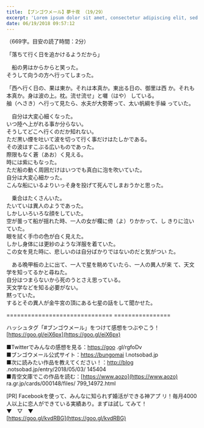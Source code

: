 ```yaml
---
title: 【ブンゴウメール】夢十夜 （19/29）
excerpt: 'Lorem ipsum dolor sit amet, consectetur adipiscing elit, sed do eiusmod tempor incididunt ut labore et dolore magna aliqua. Praesent elementum facilisis leo vel fringilla est ullamcorper eget. At imperdiet dui accumsan sit amet nulla facilisi morbi tempus.'
date: 06/19/2018 09:57:12
---
```


（669字。目安の読了時間：2分）

  
「落ちて行く日を追かけるようだから」

　船の男はからからと笑った。  
そうして向うの方へ行ってしまった。

  
「西へ行く日の、果は東か。それは本真か。東出る日の、御里は西 か。それも本真か。身は波の上。枕。流せ流せ」と囃（はや） している。  
舳（へさき）へ行って見たら、水夫が大勢寄って、太い帆綱を手繰 っていた。

  
　自分は大変心細くなった。  
いつ陸へ上がれる事か分らない。  
そうしてどこへ行くのだか知れない。  
ただ黒い煙を吐いて波を切って行く事だけはたしかである。  
その波はすこぶる広いものであった。  
際限もなく蒼（あお）く見える。  
時には紫にもなった。  
ただ船の動く周囲だけはいつでも真白に泡を吹いていた。  
自分は大変心細かった。  
こんな船にいるよりいっそ身を投げて死んでしまおうかと思った。

  
　乗合はたくさんいた。  
たいていは異人のようであった。  
しかしいろいろな顔をしていた。  
空が曇って船が揺れた時、一人の女が欄に倚（よ）りかかって、し きりに泣いていた。  
眼を拭く手巾の色が白く見えた。  
しかし身体には更紗のような洋服を着ていた。  
この女を見た時に、悲しいのは自分ばかりではないのだと気がつい た。

  
　ある晩甲板の上に出て、一人で星を眺めていたら、一人の異人が来 て、天文学を知ってるかと尋ねた。  
自分はつまらないから死のうとさえ思っている。  
天文学などを知る必要がない。  
黙っていた。  
するとその異人が金牛宮の頂にある七星の話をして聞かせた。

\============================== ================

ハッシュタグ「#ブンゴウメール」をつけて感想をつぶやこう！ [https://goo.gl/eiX6px](https://goo.gl/eiX6px)

■Twitterでみんなの感想を見る：[https://goo](https://goo) .gl/rgfoDv  
■ブンゴウメール公式サイト：[https://bungomai](https://bungomai) l.notsobad.jp  
■次に読みたい作品を教えてください！：[http://blog](http://blog) .notsobad.jp/entry/2018/05/03/ 145404  
■青空文庫でこの作品を読む：[https://www.aozo](https://www.aozo) ra.gr.jp/cards/000148/files/ 799\_14972.html

\[PR\] Facebookを使って、みんなに知られず婚活ができる神アプ リ！毎月4000人以上に恋人ができている実績あり。まずは試し てみて！  
▼　▽　▼  
[https://goo.gl/kvdRBG](https://goo.gl/kvdRBG)